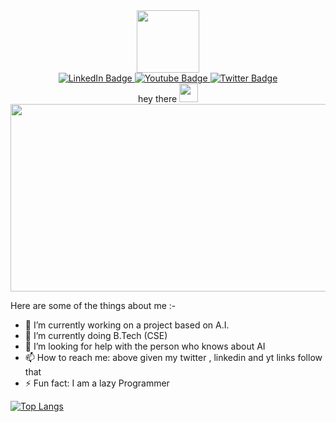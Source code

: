 <div id="header" align="center">
        <img src="https://media.giphy.com/media/M9gbBd9nbDrOTu1Mqx/giphy.gif" width="100"/>
      </div>

<div id="badges" align="center">
        <a href="#">
          <img src="https://img.shields.io/badge/LinkedIn-blue?style=for-the-badge&logo=linkedin&logoColor=white" alt="LinkedIn Badge"/>
        </a>
        <a href="#">
          <img src="https://img.shields.io/badge/YouTube-red?style=for-the-badge&logo=youtube&logoColor=white" alt="Youtube Badge"/>
        </a>
        <a href="#">
          <img src="https://img.shields.io/badge/Twitter-blue?style=for-the-badge&logo=twitter&logoColor=white" alt="Twitter Badge"/>
        </a>
      </div>

<div id="name" align="center">
 hey there
  <img src="https://media.giphy.com/media/hvRJCLFzcasrR4ia7z/giphy.gif" width="30px"/>
</div>


<div align="center">
  <img src="https://media.giphy.com/media/dWesBcTLavkZuG35MI/giphy.gif" width="600" height="300"/>
</div>


     


Here are some of the things about me :-

- 🔭 I’m currently working on a project based on A.I.
- 🌱 I’m currently doing B.Tech (CSE)
- 🤔 I’m looking for help with the person who knows about AI
- 📫 How to reach me: above given my twitter , linkedin and yt links follow that
- ⚡ Fun fact: I am a lazy Programmer




[![Top Langs](https://github-readme-stats.vercel.app/api/top-langs/?username=priyanshyawalkar&layout=compact&theme=vision-friendly-dark)](https://github.com/anuraghazra/github-readme-stats)

